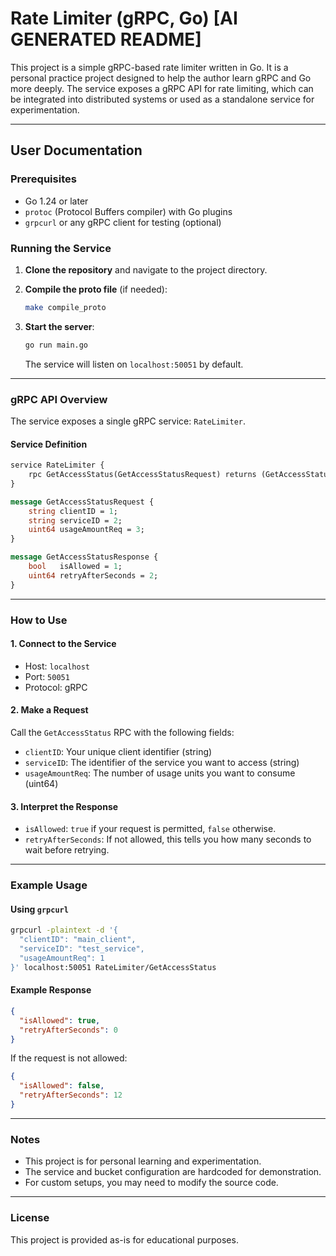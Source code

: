 # Rate Limiter (gRPC, Go) [AI GENERATED README]

This project is a simple gRPC-based rate limiter written in Go. It is a personal practice project designed to help the author learn gRPC and Go more deeply. The service exposes a gRPC API for rate limiting, which can be integrated into distributed systems or used as a standalone service for experimentation.

---

## User Documentation

### Prerequisites

- Go 1.24 or later
- `protoc` (Protocol Buffers compiler) with Go plugins
- `grpcurl` or any gRPC client for testing (optional)

### Running the Service

1. **Clone the repository** and navigate to the project directory.

2. **Compile the proto file** (if needed):

   ```sh
   make compile_proto
   ```

3. **Start the server**:

   ```sh
   go run main.go
   ```

   The service will listen on `localhost:50051` by default.

---

### gRPC API Overview

The service exposes a single gRPC service: `RateLimiter`.

#### Service Definition

```proto
service RateLimiter {
    rpc GetAccessStatus(GetAccessStatusRequest) returns (GetAccessStatusResponse) {}
}

message GetAccessStatusRequest {
    string clientID = 1;
    string serviceID = 2;
    uint64 usageAmountReq = 3;
}

message GetAccessStatusResponse {
    bool   isAllowed = 1;
    uint64 retryAfterSeconds = 2;
}
```

---

### How to Use

#### 1. Connect to the Service

- Host: `localhost`
- Port: `50051`
- Protocol: gRPC

#### 2. Make a Request

Call the `GetAccessStatus` RPC with the following fields:

- `clientID`: Your unique client identifier (string)
- `serviceID`: The identifier of the service you want to access (string)
- `usageAmountReq`: The number of usage units you want to consume (uint64)

#### 3. Interpret the Response

- `isAllowed`: `true` if your request is permitted, `false` otherwise.
- `retryAfterSeconds`: If not allowed, this tells you how many seconds to wait before retrying.

---

### Example Usage

#### Using `grpcurl`

```sh
grpcurl -plaintext -d '{
  "clientID": "main_client",
  "serviceID": "test_service",
  "usageAmountReq": 1
}' localhost:50051 RateLimiter/GetAccessStatus
```

#### Example Response

```json
{
  "isAllowed": true,
  "retryAfterSeconds": 0
}
```

If the request is not allowed:

```json
{
  "isAllowed": false,
  "retryAfterSeconds": 12
}
```

---

### Notes

- This project is for personal learning and experimentation.
- The service and bucket configuration are hardcoded for demonstration.
- For custom setups, you may need to modify the source code.

---

### License

This project is provided as-is for educational purposes.
